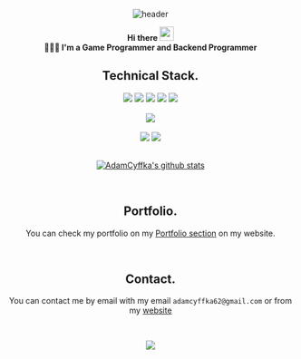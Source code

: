 <div>

<div align=center>

![header](https://capsule-render.vercel.app/api?color=1a53ff&height=250&text=ADAMCYFFKA!&desc=Developer&animation=fadeIn&fontColor=1C1C1C&fontSize=40&descSize=20)

**Hi there <img src="https://media.giphy.com/media/hvRJCLFzcasrR4ia7z/giphy.gif" width="25px">** <br />
**👩🏻‍💻 I'm a Game Programmer and Backend Programmer**

## Technical Stack.

<img src="https://img.shields.io/badge/C-00599C?style=for-the-badge&logo=c&logoColor=white" />
<img src="https://img.shields.io/badge/C%2B%2B-00599C?style=for-the-badge&logo=c%2B%2B&logoColor=white" />
<img src="https://img.shields.io/badge/Lua-2C2D72?style=for-the-badge&logo=lua&logoColor=white" />
<img src="https://img.shields.io/badge/javascript-F7DF1E?style=for-the-badge&logo=javascript&logoColor=black" />
<img src="https://img.shields.io/badge/MySQL-00000F?style=for-the-badge&logo=mysql&logoColor=white" />
<br /><br />
<img src="https://img.shields.io/badge/-Unreal%20Engine-313131?style=for-the-badge&logo=unreal-engine&logoColor=white" />
<br /><br />
<img src="https://img.shields.io/badge/Amazon_AWS-FF9900?style=for-the-badge&logo=amazonaws&logoColor=white" />
<img src="https://img.shields.io/badge/github-181717?style=for-the-badge&logo=github&logoColor=white" />
<br />
<br />

[![AdamCyffka's github stats](https://github-readme-stats.vercel.app/api?username=AdamCyffka&show_icons=true&theme=cobalt)](https://github.com/AdamCyffka/github-readme-stats)

<br />

## Portfolio.

You can check my portfolio on my [Portfolio section](https://adamcyffka.fr/portfolio/) on my website.

<br />

## Contact.

You can contact me by email with my email `adamcyffka62@gmail.com` or from my [website](https://adamcyffka.fr/contact/)

<br />

![](https://visitor-badge.glitch.me/badge?page_id=AdamCyffka.visitor-badge)

</div>

</div>
